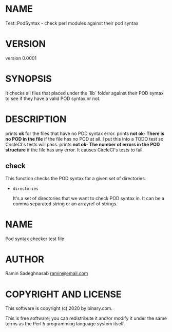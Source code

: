 # NAME

Test::PodSyntax - check perl modules against their pod syntax

# VERSION

version 0.0001

# SYNOPSIS

It checks all files that placed under the \`lib\` folder against their POD syntax to see if they have a valid POD syntax or not.

# DESCRIPTION

prints **ok** for the files that have no POD syntax error.
prints **not ok- There is no POD in the file** if the file has no POD at all. I put this into a TODO test so CircleCI's tests will pass.
prints **not ok- The number of errors in the POD structure** if the file has any error. It causes CircleCI's tests to fail.

## check

This function checks the POD syntax for a given set of directories.

- `directories`

    It's a set of directories that we want to check POD syntax in.
    It can be a comma separated string or an arrayref of strings.

# NAME

Pod syntax checker test file

# AUTHOR

Ramin Sadeghnasab <ramin@email.com>

# COPYRIGHT AND LICENSE

This software is copyright (c) 2020 by binary.com.

This is free software; you can redistribute it and/or modify it under
the same terms as the Perl 5 programming language system itself.

